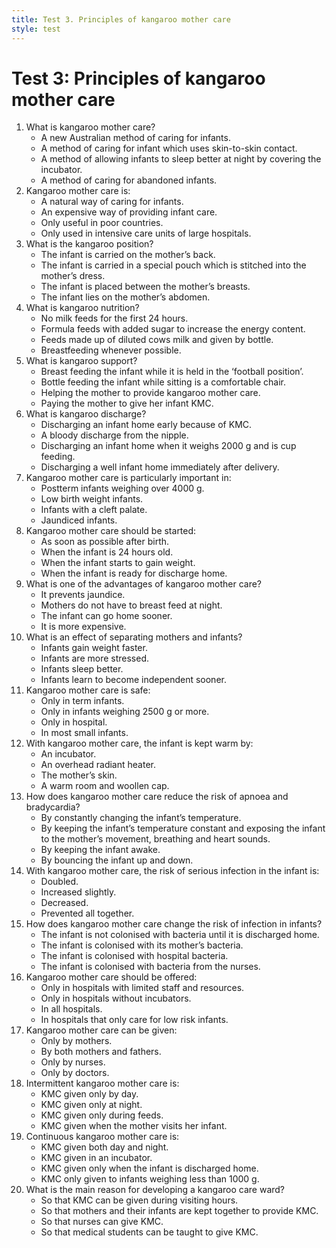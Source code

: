 ```yaml
---
title: Test 3. Principles of kangaroo mother care
style: test
---
```


# Test 3: Principles of kangaroo mother care

1.	What is kangaroo mother care?
	-	A new Australian method of caring for infants.
	+	A method of caring for infant which uses skin-to-skin contact.
	-	A method of allowing infants to sleep better at night by covering the incubator.
	-	A method of caring for abandoned infants.
2.	Kangaroo mother care is:
	+	A natural way of caring for infants.
	-	An expensive way of providing infant care.
	-	Only useful in poor countries.
	-	Only used in intensive care units of large hospitals.
3.	What is the kangaroo position?
	-	The infant is carried on the mother’s back.
	-	The infant is carried in a special pouch which is stitched into the mother’s dress.
	+	The infant is placed between the mother’s breasts.
	-	The infant lies on the mother’s abdomen.
4.	What is kangaroo nutrition?
	-	No milk feeds for the first 24 hours.
	-	Formula feeds with added sugar to increase the energy content.
	-	Feeds made up of diluted cows milk and given by bottle.
	+	Breastfeeding whenever possible.
5.	What is kangaroo support?
	-	Breast feeding the infant while it is held in the ‘football position’.
	-	Bottle feeding the infant while sitting is a comfortable chair.
	+	Helping the mother to provide kangaroo mother care.
	-	Paying the mother to give her infant KMC.
6.	What is kangaroo discharge?
	+	Discharging an infant home early because of KMC.
	-	A bloody discharge from the nipple.
	-	Discharging an infant home when it weighs 2000 g and is cup feeding.
	-	Discharging a well infant home immediately after delivery.
7.	Kangaroo mother care is particularly important in:
	-	Postterm infants weighing over 4000 g.
	+	Low birth weight infants.
	-	Infants with a cleft palate.
	-	Jaundiced infants.
8.	Kangaroo mother care should be started:
	+	As soon as possible after birth.
	-	When the infant is 24 hours old.
	-	When the infant starts to gain weight.
	-	When the infant is ready for discharge home.
9.	What is one of the advantages of kangaroo mother care?
	-	It prevents jaundice.
	-	Mothers do not have to breast feed at night.
	+	The infant can go home sooner.
	-	It is more expensive.
10.	What is an effect of separating mothers and infants?
	-	Infants gain weight faster.
	+	Infants are more stressed.
	-	Infants sleep better.
	-	Infants learn to become independent sooner.
11.	Kangaroo mother care is safe:
	-	Only in term infants.
	-	Only in infants weighing 2500 g or more.
	-	Only in hospital.
	+	In most small infants.
12.	With kangaroo mother care, the infant is kept warm by:
	-	An incubator.
	-	An overhead radiant heater.
	+	The mother’s skin.
	-	A warm room and woollen cap.
13.	How does kangaroo mother care reduce the risk of apnoea and bradycardia?
	-	By constantly changing the infant’s temperature.
	+	By keeping the infant’s temperature constant and exposing the infant to the mother’s movement, breathing and heart sounds.
	-	By keeping the infant awake.
	-	By bouncing the infant up and down.
14.	With kangaroo mother care, the risk of serious infection in the infant is:
	-	Doubled.
	-	Increased slightly.
	+	Decreased.
	-	Prevented all together.
15.	How does kangaroo mother care change the risk of infection in infants?
	-	The infant is not colonised with bacteria until it is discharged home.
	+	The infant is colonised with its mother’s bacteria.
	-	The infant is colonised with hospital bacteria.
	-	The infant is colonised with bacteria from the nurses.
16.	Kangaroo mother care should be offered:
	-	Only in hospitals with limited staff and resources.
	-	Only in hospitals without incubators.
	+	In all hospitals.
	-	In hospitals that only care for low risk infants.
17.	Kangaroo mother care can be given:
	-	Only by mothers.
	+	By both mothers and fathers.
	-	Only by nurses.
	-	Only by doctors.
18.	Intermittent kangaroo mother care is:
	-	KMC given only by day.
	-	KMC given only at night.
	-	KMC given only during feeds.
	+	KMC given when the mother visits her infant.
19.	Continuous kangaroo mother care is:
	+	KMC given both day and night.
	-	KMC given in an incubator.
	-	KMC given only when the infant is discharged home.
	-	KMC only given to infants weighing less than 1000 g.
20.	What is the main reason for developing a kangaroo care ward?
	-	So that KMC can be given during visiting hours.
	+	So that mothers and their infants are kept together to provide KMC.
	-	So that nurses can give KMC.
	-	So that medical students can be taught to give KMC.
